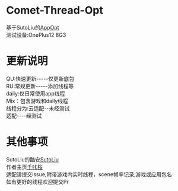 # Comet-Thread-Opt                           
基于SutoLiu的[AppOpt](https://gitee.com/sutoliu/AppOpt)                                             
测试设备:OnePlus12 8G3                            

# 更新说明                                     
QU:快速更新-----仅更新底包                       
RU:常规更新-----添加线程等                     
daily:仅日常使用app线程                           
Mix：包含游戏和daily线程                                           
线程分为:云适配--未经测试                         
        适配----经测试

# 其他事项
SutoLiu的酷安[SutoLiu](http://www.coolapk.com/u/1842370)                                    
作者主页[千咔桜](http://www.coolapk.com/u/27195819)          
适配请提交issue,附带游戏内实时线程，scene帧率记录,游戏或应用包名                                    
如有更好的线程欢迎提交Pr                       
